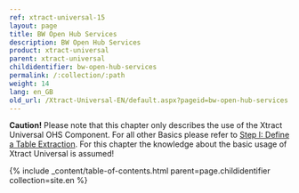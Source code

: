 ```yaml
---
ref: xtract-universal-15
layout: page
title: BW Open Hub Services
description: BW Open Hub Services
product: xtract-universal
parent: xtract-universal
childidentifier: bw-open-hub-services
permalink: /:collection/:path
weight: 14
lang: en_GB
old_url: /Xtract-Universal-EN/default.aspx?pageid=bw-open-hub-services
---
```


**Caution!** Please note that this chapter only describes the use of the Xtract Universal OHS Component. For all other Basics please refer to [Step I: Define a Table Extraction](./getting-started-table/step1-define-a-table-extraction). For this chapter the knowledge about the basic usage of Xtract Universal is assumed! 

{% include _content/table-of-contents.html parent=page.childidentifier collection=site.en %}